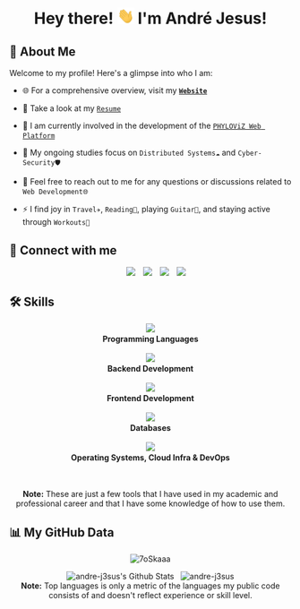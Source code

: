 <h1 align="center">Hey there! <img src="https://raw.githubusercontent.com/ABSphreak/ABSphreak/master/gifs/Hi.gif" width="30"> I'm André Jesus!</h1>

## 📌 About Me

Welcome to my profile! Here's a glimpse into who I am:

- 🌐 For a comprehensive overview, visit my **[`Website`](https://andre-j3sus.github.io/)**

- 📄 Take a look at my [`Resume`](https://www.canva.com/design/DAFqHQqqaGk/Q2N2Mi5I6JUUgpeB4ugMaw/view)

- 🔭 I am currently involved in the development of the [`PHYLOViZ Web Platform`](https://github.com/phyloviz/phyloviz-web-platform)

- 🌱 My ongoing studies focus on `Distributed Systems☁️` and `Cyber-Security🛡️`

- 💬 Feel free to reach out to me for any questions or discussions related to `Web Development🌐`

- ⚡ I find joy in `Travel✈️`, `Reading📖`, playing `Guitar🎸`, and staying active through `Workouts💪`

## 🤝 Connect with me 

<p align="center">
 <div align="center"  class="icons-social" style="margin-left: 10px;">
        <a style="margin-left: 10px;"  target="_blank" href="https://linkedin.com/in/andre-j3sus">
		<img src="https://skillicons.dev/icons?i=linkedin"></a>
	<a style="margin-left: 10px;" target="_blank" href="https://stackoverflow.com/users/15545640/andr%c3%a9-jesus">
		<img src="https://skillicons.dev/icons?i=stackoverflow"></a>
	<a style="margin-left: 10px;" target="_blank" href="https://www.instagram.com/andre.j3sus">
		<img src="https://skillicons.dev/icons?i=instagram"></a>
	<a style="margin-left: 10px;" target="_blank" href="https://twitter.com/andre_j3sus">
		<img src="https://skillicons.dev/icons?i=twitter" ></a>
      </div>
</p>

## 🛠️ Skills

<div align="center">
  <p align="center">
   <img src="https://skillicons.dev/icons?i=kotlin,java,js,ts,python,c,cs&perline=7" />
   <br/>
   <b>Programming Languages</b>
   <br/><br/>
   <img src="https://skillicons.dev/icons?i=spring,nodejs,express,nginx&perline=5" />
   <br/>
   <b>Backend Development</b>
   <br/><br/>
   <img src="https://skillicons.dev/icons?i=html,css,bootstrap,react,materialui,webpack&perline=6" />
   <br/>
   <b>Frontend Development</b>
   <br/><br/>
   <img src="https://skillicons.dev/icons?i=postgres,mongodb&perline=2" />
   <br/>
   <b>Databases</b>
   <br/><br/>
   <img src="https://skillicons.dev/icons?i=docker,gcp,linux,bash,git,github,latex&perline=9" />
   <br/>
   <b>Operating Systems, Cloud Infra & DevOps</b>
   
  </p> 
  <br/><br/>
  <b>Note:</b> These are just a few tools that I have used in my academic and professional career and that I have some knowledge of how to use them.
  </p>
</div>

## 📊 My GitHub Data

<div align="center">
  <p align="center"><img src="https://github-readme-streak-stats.herokuapp.com/?user=andre-j3sus&theme=algolia" alt="7oSkaaa" /></p>
  <p align="center">
    <img alt="andre-j3sus's Github Stats" src="https://github-readme-stats.vercel.app/api?username=andre-j3sus&show_icons=true&count_private=true&theme=algolia" height="192px"/>
  &nbsp;
	  <img src="https://github-readme-stats.vercel.app/api/top-langs?username=andre-j3sus&langs_count=10&show_icons=true&locale=en&layout=compact&theme=algolia" alt="andre-j3sus" height="192px"/>
  <br/>
  <b>Note:</b> Top languages is only a metric of the languages my public code consists of and doesn't reflect experience or skill level.
  </p>
</div>
